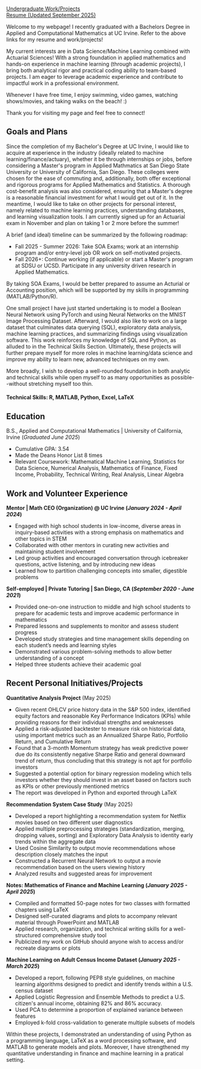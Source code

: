 [Undergraduate Work/Projects](https://ryangomberg.github.io/ryangomberg/Experience.html)     
[Resume (Updated September 2025)](https://ryangomberg.github.io/ryangomberg/RyanGombergResumeSept2025.pdf)

Welcome to my webpage! I recently graduated with a Bachelors Degree in Applied and Computational Mathematics at UC Irvine. Refer to the above links for my resume and work/projects! 

My current interests are in Data Science/Machine Learning combined with Actuarial Sciences! With a strong foundation in applied mathematics and hands-on experience in machine learning (through academic projects), I bring both analytical rigor and practical coding ability to team-based projects. I am eager to leverage academic experience and contribute to impactful work in a professional environment.

Whenever I have free time, I enjoy swimming, video games, watching shows/movies, and taking walks on the beach! :)

Thank you for visiting my page and feel free to connect!

## Goals and Plans

Since the completion of my Bachelor's Degree at UC Irvine, I would like to acquire at experience in the industry (ideally related to machine learning/finance/actuary), whether it be through internships or jobs, before considering a Master's program in Applied Mathmatics at San Diego State University or University of California, San Diego. These colleges were chosen for the ease of commuting and, additionally, both offer exceptional and rigorous programs for Applied Mathematics and Statistics. A thorough cost-benefit analysis was also considered, ensuring that a Master's degree is a reasonable financial investment for what I would get out of it. In the meantime, I would like to take on other projects for personal interest, namely related to machine learning practices, understanding databases, and learning visualization tools. I am currently signed up for an Actuarial exam in November and plan on taking 1 or 2 more before the summer!

A brief (and ideal) timeline can be summarized by the following roadmap:
- Fall 2025 - Summer 2026: Take SOA Exams; work at an internship program and/or entry-level job OR work on self-motivated projects.
- Fall 2026+: Continue working (if applicable) or start a Master's program at SDSU or UCSD. Participate in any university driven research in Applied Mathematics.

By taking SOA Exams, I would be better prepared to assume an Acturial or Accounting position, which will be supported by my skills in programming (MATLAB/Python/R).

One small project I have just started undertaking is to model a Boolean Neural Network using PyTorch and using Neural Networks on the MNIST Image Processing Dataset. 
Afterward, I would also like to work on a large dataset that culminates data querying (SQL), exploratory data analysis, machine learning practices, and summarizing findings using visualization software. This work reinforces my knowledge of SQL and Python, as alluded to in the Technical Skills Section. Ultimately, these projects will further prepare myself for more roles in machine learning/data science and improve my ability to learn new, advanced techniques on my own. 

More broadly, I wish to develop a well-rounded foundation in both analytic and technical skills while open myself to as many opportunities as possible--without stretching myself too thin.

#### Technical Skills: R, MATLAB, Python, Excel, LaTeX

## Education
B.S., Applied and Computational Mathematics | University of California, Irvine (_Graduated June 2025_)
- Cumulative GPA: 3.54
- Made the Deans Honor List 8 times
- Relevant Coursework: Mathematical Machine Learning, Statistics for Data Science, Numerical Analysis, Mathematics of Finance, Fixed Income, Probability, Technical Writing, Real Analysis, Linear Algebra
  
## Work and Volunteer Experience

**Mentor | Math CEO (Organization) @ UC Irvine (_January 2024 - April 2024_)**
- Engaged with high school students in low-income, diverse areas in inquiry-based activities with a strong emphasis on mathematics and other topics in STEM
- Collaborated with other mentors in curating new activities and maintaining student involvement
- Led group activities and encouraged conversation through icebreaker questions, active listening, and by introducing new ideas
- Learned how to partition challenging concepts into smaller, digestible problems

**Self-employed | Private Tutoring | San Diego, CA (_September 2020 - June 2021_)**
- Provided one-on-one instruction to middle and high school students to prepare for academic tests and improve academic performance in mathematics
- Prepared lessons and supplements to monitor and assess student progress
- Developed study strategies and time management skills depending on each student’s needs and learning styles
- Demonstrated various problem-solving methods to allow better understanding of a concept
- Helped three students achieve their academic goal

## Recent Personal Initiatives/Projects

**Quantitative Analysis Project** (May 2025)
- Given recent OHLCV price history data in the S&P 500 index, identified equity factors and reasonable Key Performance Indicators (KPIs) while providing reasons for their individual strengths and weaknesses
- Applied a risk-adjusted backtester to measure risk on historical data, using important metrics such as an Annualized Sharpe Ratio, Portfolio Return, and Cumulative Return
- Found that a 3-month Momentum strategy has weak predictive power due do its consistently negative Sharpe Ratio and general downward trend of return, thus concluding that this strategy is not apt for portfolio investors
- Suggested a potential option for binary regression modeling which tells investors whether they should invest in an asset based on factors such as KPIs or other previously mentioned metrics
- The report was developed in Python and exported through LaTeX

**Recommendation System Case Study** (May 2025)
- Developed a report highlighting a recommendation system for Netflix movies based on two different user diagnostics
- Applied multiple preprocessing strategies (standardization, merging, dropping values, sorting) and Exploratory Data Analysis to identity early trends within the aggregate data
- Used Cosine Similarity to output movie recommendations whose description closely matches the input
- Constructed a Recurrent Neural Network to output a movie recommendation based on the users viewing history
- Analyzed results and suggested areas for improvement

**Notes: Mathematics of Finance and Machine Learning (_January 2025 - April 2025_)**
- Compiled and formatted 50-page notes for two classes with formatted chapters using LaTeX
- Designed self-curated diagrams and plots to accompany relevant material through PowerPoint and MATLAB
- Applied research, organization, and technical writing skills for a well-structured comprehensive study tool
- Publicized my work on GitHub should anyone wish to access and/or recreate diagrams or plots

**Machine Learning on Adult Census Income Dataset (_January 2025 - March 2025_)**
- Developed a report, following PEP8 style guidelines, on machine learning algorithms designed to predict and identify trends within a U.S. census dataset
- Applied Logistic Regression and Ensemble Methods to predict a U.S. citizen's annual income, obtaining 82% and 86% accuracy.
- Used PCA to determine a proportion of explained variance between features
- Employed k-fold cross-validation to generate multiple subsets of models


Within these projects, I demonstrated an understanding of using Python as a programming language, LaTeX as a word processing software, and MATLAB to generate models and plots. Moreover, I have strengthened my quantitative understanding in finance and machine learning in a pratical setting.
